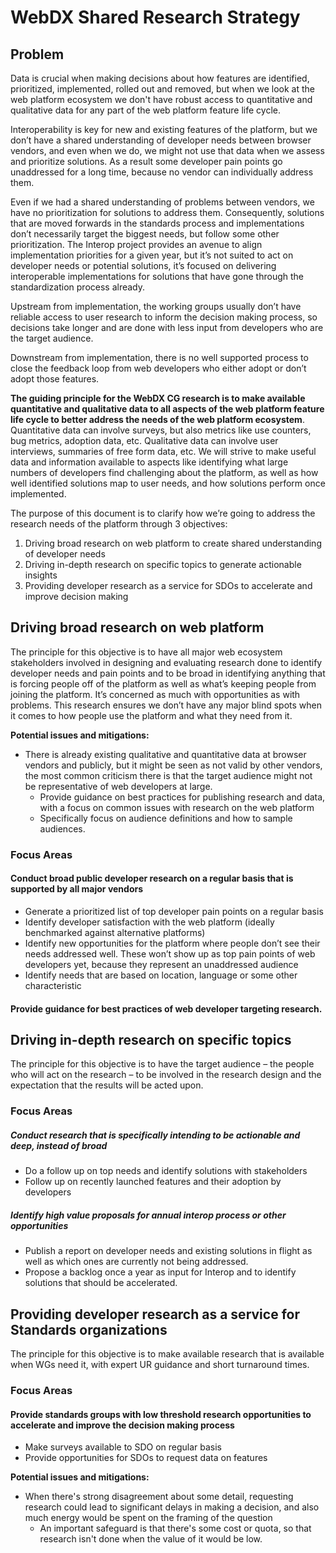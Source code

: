 # WebDX Shared Research Strategy 
## Problem
Data is crucial when making decisions about how features are identified, prioritized, implemented, rolled out and removed, but when we look at the web platform ecosystem we don't have robust access to quantitative and qualitative data for any part of the web platform feature life cycle.

Interoperability is key for new and existing features of the platform, but we don’t have a shared understanding of developer needs between browser vendors, and even when we do, we might not use that data when we assess and prioritize solutions. As a result some developer pain points go unaddressed for a long time, because no vendor can individually address them.

Even if we had a shared understanding of problems between vendors, we have no prioritization for solutions to address them. Consequently, solutions that are moved forwards in the standards process and implementations don’t necessarily target the biggest needs, but follow some other prioritization. The Interop project provides an avenue to align implementation priorities for a given year, but it’s not suited to act on developer needs or potential solutions, it’s focused on delivering interoperable implementations for solutions that have gone through the standardization process already. 

Upstream from implementation, the working groups usually don’t have reliable access to user research to inform the decision making process, so decisions take longer and are done with less input from developers who are the target audience.

Downstream from implementation, there is no well supported process to close the feedback loop from web developers who either adopt or don’t adopt those features. 

**The guiding principle for the WebDX CG research is to make available quantitative and qualitative data to all aspects of the web platform feature life cycle to better address the needs of the web platform ecosystem**. Quantitative data can involve surveys, but also metrics like use counters, bug metrics, adoption data, etc. Qualitative data can involve user interviews, summaries of free form data, etc. We will strive to make useful data and information available to aspects like identifying what large numbers of developers find challenging about the platform, as well as how well identified solutions map to user needs, and how solutions perform once implemented. 

The purpose of this document is to clarify how we’re going to address the research needs of the platform through 3 objectives:

1. Driving broad research on web platform to create shared understanding of developer needs 
2. Driving in-depth research on specific topics to generate actionable insights
3. Providing developer research as a service for SDOs to accelerate and improve decision making

## Driving broad research on web platform
The principle for this objective is to have all major web ecosystem stakeholders involved in designing and evaluating research done to identify developer needs and pain points and to be broad in identifying anything that is forcing people off of the platform as well as what’s keeping people from joining the platform. It’s concerned as much with opportunities as with problems. This research ensures we don’t have any major blind spots when it comes to how people use the platform and what they need from it.

**Potential issues and mitigations:**
* There is already existing qualitative and quantitative data at browser vendors and publicly, but it might be seen as not valid by other vendors, the most common criticism there is that the target audience might not be representative of web developers at large.
  * Provide guidance on best practices for publishing research and data, with a focus on common issues with research on the web platform
  * Specifically focus on audience definitions and how to sample audiences.

### Focus Areas
#### Conduct broad public developer research on a regular basis that is supported by all major vendors
* Generate a prioritized list of top developer pain points on a regular basis
* Identify developer satisfaction with the web platform (ideally benchmarked against alternative platforms)
* Identify new opportunities for the platform where people don’t see their needs addressed well. These won’t show up as top pain points of web developers yet, because they represent an unaddressed audience
* Identify needs that are based on location, language or some other characteristic

#### Provide guidance for best practices of web developer targeting research.



## Driving in-depth research on specific topics
The principle for this objective is to have the target audience – the people who will act on the research – to be involved in the research design and the expectation that the results will be acted upon. 

### Focus Areas
##### Conduct research that is specifically intending to be actionable and deep, instead of broad
* Do a follow up on top needs and identify solutions with stakeholders
* Follow up on recently launched features and their adoption by developers

##### Identify high value proposals for annual interop process or other opportunities
* Publish a report on developer needs and existing solutions in flight as well as which ones are currently not being addressed.
* Propose a backlog once a year as input for Interop and to identify solutions that should be accelerated.

## Providing developer research as a service for Standards organizations
The principle for this objective is to make available research that is available when WGs need it, with expert UR guidance and short turnaround times.

### Focus Areas
#### Provide standards groups with low threshold research opportunities to accelerate and improve the decision making process
* Make surveys available to SDO on regular basis
* Provide opportunities for SDOs to request data on features

**Potential issues and mitigations:**
* When there's strong disagreement about some detail, requesting research could lead to significant delays in making a decision, and also much energy would be spent on the framing of the question
  * An important safeguard is that there's some cost or quota, so that research isn't done when the value of it would be low.
